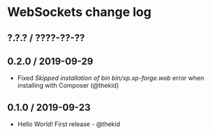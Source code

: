 WebSockets change log
=====================

## ?.?.? / ????-??-??

## 0.2.0 / 2019-09-29

* Fixed *Skipped installation of bin bin/xp.xp-forge.web* error
  when installing with Composer
  (@thekid)

## 0.1.0 / 2019-09-23

* Hello World! First release - @thekid